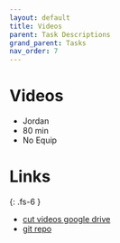 ```yaml
---
layout: default
title: Videos
parent: Task Descriptions
grand_parent: Tasks
nav_order: 7
---
```


# Videos
  * Jordan
  * 80 min
  * No Equip

# Links
{: .fs-6 }
  * [cut videos google drive](https://drive.google.com/drive/u/0/folders/1Ht4AeLaJboEO3I5T3zezLYKSuWFJW50W)
  * [git repo]()
